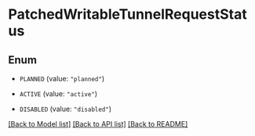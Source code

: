 # PatchedWritableTunnelRequestStatus

## Enum


* `PLANNED` (value: `"planned"`)

* `ACTIVE` (value: `"active"`)

* `DISABLED` (value: `"disabled"`)


[[Back to Model list]](../README.md#documentation-for-models) [[Back to API list]](../README.md#documentation-for-api-endpoints) [[Back to README]](../README.md)


